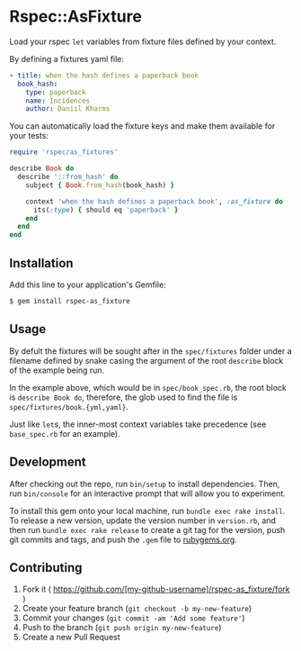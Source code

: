 # Rspec::AsFixture

Load your rspec `let` variables from fixture files defined by your context.

By defining a fixtures yaml file:

```yaml
- title: when the hash defines a paperback book
  book_hash:
    type: paperback
    name: Incidences
    author: Daniil Kharms
```

You can automatically load the fixture keys and make them available for your tests:

```ruby
require 'rspec/as_fixtures'

describe Book do
  describe '::from_hash' do
    subject { Book.from_hash(book_hash) }

    context 'when the hash defines a paperback book', :as_fixture do
      its(:type) { should eq 'paperback' }
    end
  end
end
```

## Installation

Add this line to your application's Gemfile:

```bash
$ gem install rspec-as_fixture
```

## Usage

By defult the fixtures will be sought after in the `spec/fixtures` folder under a filename defined by snake casing the argument of the root `describe` block of the example being run.

In the example above, which would be in `spec/book_spec.rb`, the root block is `describe Book do`, therefore, the glob used to find the file is `spec/fixtures/book.{yml,yaml}`.

Just like `let`s, the inner-most context variables take precedence (see `base_spec.rb` for an example).

## Development

After checking out the repo, run `bin/setup` to install dependencies. Then, run `bin/console` for an interactive prompt that will allow you to experiment.

To install this gem onto your local machine, run `bundle exec rake install`. To release a new version, update the version number in `version.rb`, and then run `bundle exec rake release` to create a git tag for the version, push git commits and tags, and push the `.gem` file to [rubygems.org](https://rubygems.org).

## Contributing

1. Fork it ( https://github.com/[my-github-username]/rspec-as_fixture/fork )
2. Create your feature branch (`git checkout -b my-new-feature`)
3. Commit your changes (`git commit -am 'Add some feature'`)
4. Push to the branch (`git push origin my-new-feature`)
5. Create a new Pull Request

